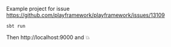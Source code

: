 Example project for issue https://github.com/playframework/playframework/issues/13109

```
sbt run
```

Then http://localhost:9000 and 💥
